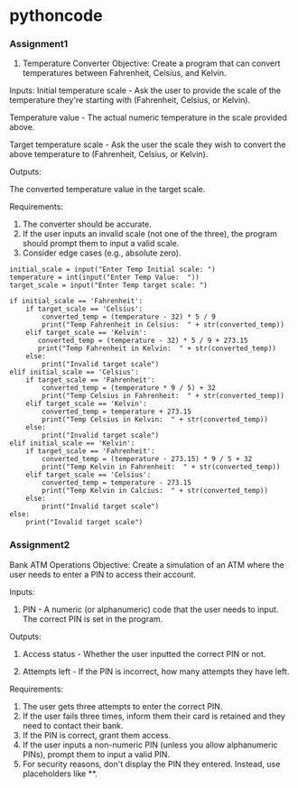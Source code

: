 # pythoncode
### Assignment1
1. Temperature Converter
Objective: Create a program that can convert temperatures between Fahrenheit, Celsius, and Kelvin.

Inputs:
Initial temperature scale - Ask the user to provide the scale of the temperature they're starting with (Fahrenheit, Celsius, or Kelvin).

Temperature value - The actual numeric temperature in the scale provided above.

Target temperature scale - Ask the user the scale they wish to convert the above temperature to (Fahrenheit, Celsius, or Kelvin).

Outputs:

The converted temperature value in the target scale.

Requirements:

1. The converter should be accurate.
2. If the user inputs an invalid scale (not one of the three), the program should prompt them to input a valid scale.
3. Consider edge cases (e.g., absolute zero).
```
initial_scale = input("Enter Temp Initial scale: ")
temperature = int(input("Enter Temp Value:  "))
target_scale = input("Enter Temp target scale: ")

if initial_scale == 'Fahrenheit':
    if target_scale == 'Celsius':
        converted_temp = (temperature - 32) * 5 / 9
        print("Temp Fahrenheit in Celsius:  " + str(converted_temp))
    elif target_scale == 'Kelvin':
       converted_temp = (temperature - 32) * 5 / 9 + 273.15
       print("Temp Fahrenheit in Kelvin:  " + str(converted_temp))
    else:
        print("Invalid target scale")
elif initial_scale == 'Celsius':
    if target_scale == 'Fahrenheit':
        converted_temp = (temperature * 9 / 5) + 32
        print("Temp Celsius in Fahrenheit:  " + str(converted_temp))
    elif target_scale == 'Kelvin':
        converted_temp = temperature + 273.15
        print("Temp Celsius in Kelvin:  " + str(converted_temp))
    else:
        print("Invalid target scale")
elif initial_scale == 'Kelvin':
    if target_scale == 'Fahrenheit':
        converted_temp = (temperature - 273.15) * 9 / 5 + 32
        print("Temp Kelvin in Fahrenheit:  " + str(converted_temp))
    elif target_scale == 'Celsius':
        converted_temp = temperature - 273.15
        print("Temp Kelvin in Calcius:  " + str(converted_temp))
    else:
        print("Invalid target scale")
else:
    print("Invalid target scale")
```

### Assignment2
Bank ATM Operations
Objective: Create a simulation of an ATM where the user needs to enter a PIN to access their account.

Inputs:

1. PIN - A numeric (or alphanumeric) code that the user needs to input. The correct PIN is set in the program.

Outputs:

1. Access status - Whether the user inputted the correct PIN or not.

2. Attempts left - If the PIN is incorrect, how many attempts they have left.

Requirements:

1. The user gets three attempts to enter the correct PIN.
2. If the user fails three times, inform them their card is retained and they need to contact their bank.
3. If the PIN is correct, grant them access.
4. If the user inputs a non-numeric PIN (unless you allow alphanumeric PINs), prompt them to input a valid PIN.
5. For security reasons, don't display the PIN they entered. Instead, use placeholders like **.
